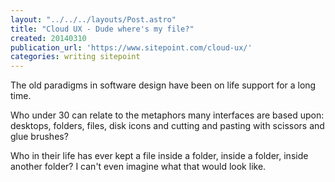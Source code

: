 ```yaml
---
layout: "../../../layouts/Post.astro"
title: "Cloud UX - Dude where's my file?"
created: 20140310
publication_url: 'https://www.sitepoint.com/cloud-ux/'
categories: writing sitepoint
---
```


The old paradigms in software design have been on life support for a long time.

Who under 30 can relate to the metaphors many interfaces are based upon: desktops, folders, files, disk icons and cutting and pasting with scissors and glue brushes?

Who in their life has ever kept a file inside a folder, inside a folder, inside another folder? I can't even imagine what that would look like.
